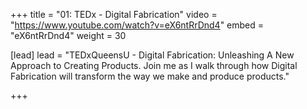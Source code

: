 +++
title = "01: TEDx - Digital Fabrication"
video = "https://www.youtube.com/watch?v=eX6ntRrDnd4"
embed = "eX6ntRrDnd4"
weight = 30

[lead]
lead = "TEDxQueensU - Digital Fabrication: Unleashing A New Approach to Creating Products. Join me as I walk through how Digital Fabrication will transform the way we make and produce products."


+++

